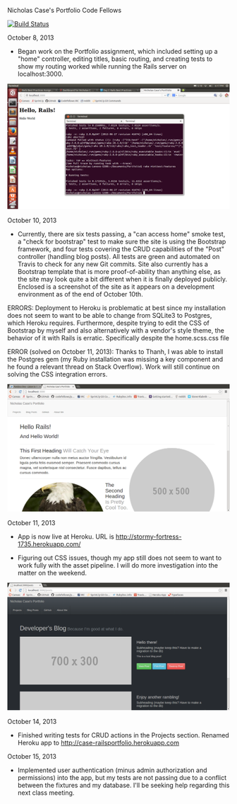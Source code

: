 Nicholas Case's Portfolio
Code Fellows

[![Build Status](https://travis-ci.org/SupahNickie/RailsPortfolio.png?branch=master)](https://travis-ci.org/SupahNickie/RailsPortfolio)

October 8, 2013

- Began work on the Portfolio assignment, which included setting up a "home" controller, editing titles, basic routing, and creating tests to show my routing worked while running the Rails server on localhost:3000.

![Screencap](/public/images/screenshot.png "Screencap of Test Passing")

October 10, 2013

- Currently, there are six tests passing, a "can access home" smoke test, a "check for bootstrap" test to make sure the site is using the Bootstrap framework, and four tests covering the CRUD capabilities of the "Post" controller (handling blog posts). All tests are green and automated on Travis to check for any new Git commits. Site also currently has a Bootstrap template that is more proof-of-ability than anything else, as the site may look quite a bit different when it is finally deployed publicly. Enclosed is a screenshot of the site as it appears on a development environment as of the end of October 10th.

ERRORS: Deployment to Heroku is problematic at best since my installation does not seem to want to be able to change from SQLite3 to Postgres, which Heroku requires. Furthermore, despite trying to edit the CSS of Bootstrap by myself and also alternatively with a vendor's style theme, the behavior of it with Rails is erratic. Specifically despite the home.scss.css file

ERROR (solved on October 11, 2013): Thanks to Thanh, I was able to install the Postgres gem (my Ruby installation was missing a key component and he found a relevant thread on Stack Overflow). Work will still continue on solving the CSS integration errors.

![Screencap](/public/images/screenshot2.png "Screencap of basic Bootstrap site")

October 11, 2013

- App is now live at Heroku. URL is http://stormy-fortress-1735.herokuapp.com/

- Figuring out CSS issues, though my app still does not seem to want to work fully with the asset pipeline. I will do more investigation into the matter on the weekend.

![Screencap](/public/images/screenshot3.png "Screencap of Bootstrap Blog page with new CSS theme")

October 14, 2013

- Finished writing tests for CRUD actions in the Projects section. Renamed Heroku app to http://case-railsportfolio.herokuapp.com

October 15, 2013

- Implemented user authentication (minus admin authorization and permissions) into the app, but my tests are not passing due to a conflict between the fixtures and my database. I'll be seeking help regarding this next class meeting.
